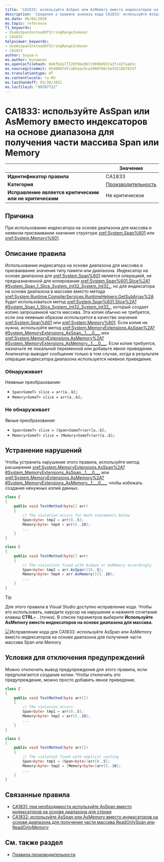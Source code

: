 ```yaml
---
title: 'CA1833: используйте AsSpan или AsMemory вместо индексаторов на основе диапазона для получения части массива Span или Memory (анализ кода)'
description: 'Сведения о правиле анализа кода CA1833: используйте AsSpan или AsMemory вместо индексаторов на основе диапазона для получения части массива Span или Memory'
ms.date: 06/04/2020
ms.topic: reference
f1_keywords:
- UseAsSpanInsteadOfStringRangeIndexer
- CA1833
helpviewer_keywords:
- UseAsSpanInsteadOfStringRangeIndexer
- CA1833
author: buyaa-n
ms.author: bunamnan
ms.openlocfilehash: 048fb2e7712079be9b7c96968937a3fc41faa61c
ms.sourcegitcommit: 05d0087dfca85aac9ca2960f86c5efd218bf833f
ms.translationtype: HT
ms.contentlocale: ru-RU
ms.lasthandoff: 03/30/2021
ms.locfileid: "99787712"
---
```

# <a name="ca1833-use-asspan-or-asmemory-instead-of-range-based-indexers-for-getting-span-or-memory-portion-of-an-array"></a>CA1833: используйте AsSpan или AsMemory вместо индексаторов на основе диапазона для получения части массива Span или Memory

| | Значение |
|-|-|
| **Идентификатор правила** |CA1833|
| **Категория** |[Производительность](performance-warnings.md)|
| **Исправление является критическим или не критическим** |Не критическое|

## <a name="cause"></a>Причина

При использовании индексатора на основе диапазона для массива и неявном присваивании значения структуре <xref:System.Span%601> или <xref:System.Memory%601>.

## <a name="rule-description"></a>Описание правила

Использование индексатора на основе диапазона для массива и присваивание значения типу памяти или диапазона. Индексатор на основе диапазона для <xref:System.Span%601> является операцией, не предназначенной для копирования <xref:System.Span%601.Slice%2A?#System_Span_1_Slice_System_Int32_System_Int32_>, но для индексатора на основе диапазона в массиве вместо метода <xref:System.Runtime.CompilerServices.RuntimeHelpers.GetSubArray%2A> будет использоваться метод <xref:System.Span%601.Slice%2A?#System_Span_1_Slice_System_Int32_System_Int32_>, который создает копию запрошенной части массива. Эта копия обычно не требуется, если она неявным образом используется в качестве значения <xref:System.Span%601> или <xref:System.Memory%601>. Если копия не нужна, используйте метод <xref:System.MemoryExtensions.AsSpan%2A?#System_MemoryExtensions_AsSpan__1___0___> или <xref:System.MemoryExtensions.AsMemory%2A?#System_MemoryExtensions_AsMemory__1___0___>. Если копия требуется, назначьте ее локальной переменной или добавьте явное приведение. Анализатор выводит сообщение только в том случае, когда в результате операции индексатора диапазона используется неявное приведение.

### <a name="detects"></a>Обнаруживает

Неявные преобразования:

- `Span<SomeT> slice = arr[a..b];`
- `Memory<SomeT> slice = arr[a..b];`

### <a name="does-not-detect"></a>Не обнаруживает

Явные преобразования:

- `Span<SomeT> slice = (Span<SomeT>)arr[a..b];`
- `Memory<SomeT> slice = (Memory<SomeT>)arr[a..b];`

## <a name="how-to-fix-violations"></a>Устранение нарушений

Чтобы устранить нарушение этого правила, используйте метод расширения <xref:System.MemoryExtensions.AsSpan%2A?#System_MemoryExtensions_AsSpan__1___0___> или <xref:System.MemoryExtensions.AsMemory%2A?#System_MemoryExtensions_AsMemory__1___0___>, чтобы избежать создания ненужных копий данных.

```csharp
class C
{
    public void TestMethod(byte[] arr)
    {
        // The violation occurs for both statements below
        Span<byte> tmp2 = arr[0..5];
        Memory<byte> tmp4 = arr[5..10];
        ...
    }
}
```

```csharp
class C
{
    public void TestMethod(byte[] arr)
    {
        // The violations fixed with AsSpan or AsMemory accordingly
        Span<byte> tmp2 = arr.AsSpan()[0..5];
        Memory<byte> tmp4 = arr.AsMemory()[5..10];
        ...
    }
}
```

> [!TIP]
> Для этого правила в Visual Studio доступно исправление кода. Чтобы его использовать, наведите курсор на нарушение и нажмите сочетание клавиш **CTRL**+ **.** (точка). В списке параметров выберите **Используйте AsMemory вместо индексаторов на основе диапазона для массива**.
>
> ![Исправление кода для CA1833: используйте AsSpan или AsMemory вместо индексаторов на основе диапазона для получения части массива Span или Memory](media/ca1833_codefix.png)

## <a name="when-to-suppress-warnings"></a>Условия для отключения предупреждений

Можно отключить вывод предупреждения для этого правила, если предполагается создание копии. Чтобы отключить это предупреждение, можно просто добавить явное приведение.

```csharp
class C
{
    public void TestMethod(byte arr[])
    {
        // The violation occurs
        Span<byte> tmp1 = arr[0..5];
        Memory<byte> tmp2 = arr[5..10];
        ...
    }
}
```

```csharp
class C
{
    public void TestMethod(byte arr[])
    {
        // The violation fixed with explicit casting
        Span<byte> tmp1 = (Span<byte>)arr[0..5];
        Memory<byte> tmp2 = (Memory<byte>)arr[5..10];
        ...
    }
}
```

## <a name="related-rules"></a>Связанные правила

- [CA1831: при необходимости используйте AsSpan вместо индексаторов на основе диапазона для строки](ca1831.md)
- [CA1832: используйте AsSpan или AsMemory вместо индексаторов на основе диапазона для получения части массива ReadOnlySpan или ReadOnlyMemory](ca1832.md)

## <a name="see-also"></a>См. также раздел

- [Правила производительности](performance-warnings.md)
